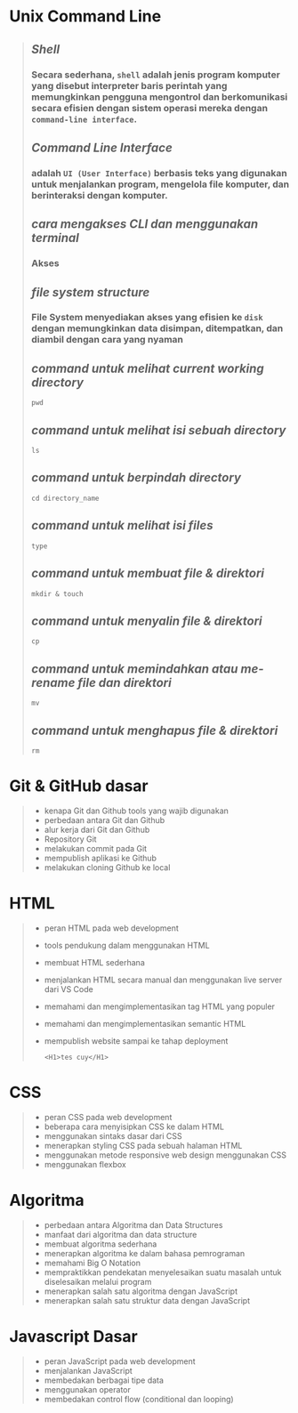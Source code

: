 # **Unix Command Line**

> ## _Shell_
>
> ### Secara sederhana, `shell` adalah jenis program komputer yang disebut interpreter baris perintah yang memungkinkan pengguna mengontrol dan berkomunikasi secara efisien dengan sistem operasi mereka dengan `command-line interface`.
>
> ## _Command Line Interface_
>
> ### adalah `UI (User Interface)` berbasis teks yang digunakan untuk menjalankan program, mengelola file komputer, dan berinteraksi dengan komputer.
>
> ## _cara mengakses CLI dan menggunakan terminal_
>
> ### Akses
>
> ## _file system structure_
>
> ### File System menyediakan akses yang efisien ke `disk` dengan memungkinkan data disimpan, ditempatkan, dan diambil dengan cara yang nyaman
>
> ## _command untuk melihat current working directory_
>
> ```
> pwd
> ```
>
> ## _command untuk melihat isi sebuah directory_
>
> ```
> ls
> ```
>
> ## _command untuk berpindah directory_
>
> ```
> cd directory_name
> ```
>
> ## _command untuk melihat isi files_
>
> ```
> type
> ```
>
> ## _command untuk membuat file & direktori_
>
> ```
> mkdir & touch
> ```
>
> ## _command untuk menyalin file & direktori_
>
> ```
> cp
> ```
>
> ## _command untuk memindahkan atau me-rename file dan direktori_
>
> ```
> mv
> ```
>
> ## _command untuk menghapus file & direktori_
>
> ```
> rm
> ```

# **Git & GitHub dasar**

> - kenapa Git dan Github tools yang wajib digunakan
> - perbedaan antara Git dan Github
> - alur kerja dari Git dan Github
> - Repository Git
> - melakukan commit pada Git
> - mempublish aplikasi ke Github
> - melakukan cloning Github ke local

# **HTML**

> - peran HTML pada web development
> - tools pendukung dalam menggunakan HTML
> - membuat HTML sederhana
> - menjalankan HTML secara manual dan menggunakan live server dari VS Code
> - memahami dan mengimplementasikan tag HTML yang populer
> - memahami dan mengimplementasikan semantic HTML
> - mempublish website sampai ke tahap deployment
>
>   ```
>   <H1>tes cuy</H1>
>   ```

# **CSS**

> - peran CSS pada web development
> - beberapa cara menyisipkan CSS ke dalam HTML
> - menggunakan sintaks dasar dari CSS
> - menerapkan styling CSS pada sebuah halaman HTML
> - menggunakan metode responsive web design menggunakan CSS
> - menggunakan flexbox

# **Algoritma**

> - perbedaan antara Algoritma dan Data Structures
> - manfaat dari algoritma dan data structure
> - membuat algoritma sederhana
> - menerapkan algoritma ke dalam bahasa pemrograman
> - memahami Big O Notation
> - mempraktikkan pendekatan menyelesaikan suatu masalah untuk diselesaikan melalui program
> - menerapkan salah satu algoritma dengan JavaScript
> - menerapkan salah satu struktur data dengan JavaScript

# **Javascript Dasar**

> - peran JavaScript pada web development
> - menjalankan JavaScript
> - membedakan berbagai tipe data
> - menggunakan operator
> - membedakan control flow (conditional dan looping)
